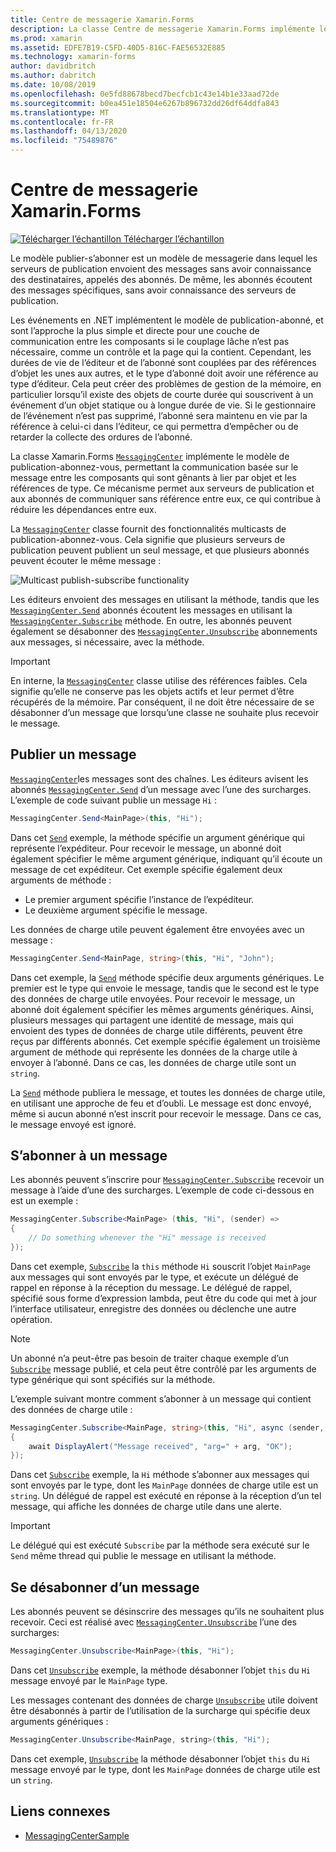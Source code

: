 ```yaml
---
title: Centre de messagerie Xamarin.Forms
description: La classe Centre de messagerie Xamarin.Forms implémente le modèle publier-s’abonner, permettant une communication basée sur les messages entre les composants qui sont peu pratiques à lier par références d’objet et de type.
ms.prod: xamarin
ms.assetid: EDFE7B19-C5FD-40D5-816C-FAE56532E885
ms.technology: xamarin-forms
author: davidbritch
ms.author: dabritch
ms.date: 10/08/2019
ms.openlocfilehash: 0e5fd88678becd7becfcb1c43e14b1e33aad72de
ms.sourcegitcommit: b0ea451e18504e6267b896732dd26df64ddfa843
ms.translationtype: MT
ms.contentlocale: fr-FR
ms.lasthandoff: 04/13/2020
ms.locfileid: "75489876"
---
```

# <a name="xamarinforms-messagingcenter"></a>Centre de messagerie Xamarin.Forms

[![Télécharger](~/media/shared/download.png) l’échantillon Télécharger l’échantillon](https://docs.microsoft.com/samples/xamarin/xamarin-forms-samples/usingmessagingcenter)

Le modèle publier-s’abonner est un modèle de messagerie dans lequel les serveurs de publication envoient des messages sans avoir connaissance des destinataires, appelés des abonnés. De même, les abonnés écoutent des messages spécifiques, sans avoir connaissance des serveurs de publication.

Les événements en .NET implémentent le modèle de publication-abonné, et sont l’approche la plus simple et directe pour une couche de communication entre les composants si le couplage lâche n’est pas nécessaire, comme un contrôle et la page qui la contient. Cependant, les durées de vie de l’éditeur et de l’abonné sont couplées par des références d’objet les unes aux autres, et le type d’abonné doit avoir une référence au type d’éditeur. Cela peut créer des problèmes de gestion de la mémoire, en particulier lorsqu’il existe des objets de courte durée qui souscrivent à un événement d’un objet statique ou à longue durée de vie. Si le gestionnaire de l’événement n’est pas supprimé, l’abonné sera maintenu en vie par la référence à celui-ci dans l’éditeur, ce qui permettra d’empêcher ou de retarder la collecte des ordures de l’abonné.

La classe Xamarin.Forms [`MessagingCenter`](xref:Xamarin.Forms.MessagingCenter) implémente le modèle de publication-abonnez-vous, permettant la communication basée sur le message entre les composants qui sont gênants à lier par objet et les références de type. Ce mécanisme permet aux serveurs de publication et aux abonnés de communiquer sans référence entre eux, ce qui contribue à réduire les dépendances entre eux.

La [`MessagingCenter`](xref:Xamarin.Forms.MessagingCenter) classe fournit des fonctionnalités multicasts de publication-abonnez-vous. Cela signifie que plusieurs serveurs de publication peuvent publient un seul message, et que plusieurs abonnés peuvent écouter le même message :

![](messaging-center-images/messaging-center.png "Multicast publish-subscribe functionality")

Les éditeurs envoient des messages en utilisant la méthode, tandis que les [`MessagingCenter.Send`](xref:Xamarin.Forms.MessagingCenter.Send*) abonnés écoutent les messages en utilisant la [`MessagingCenter.Subscribe`](xref:Xamarin.Forms.MessagingCenter.Subscribe*) méthode. En outre, les abonnés peuvent également se désabonner des [`MessagingCenter.Unsubscribe`](xref:Xamarin.Forms.MessagingCenter.Unsubscribe*) abonnements aux messages, si nécessaire, avec la méthode.

> [!IMPORTANT]
> En interne, la [`MessagingCenter`](xref:Xamarin.Forms.MessagingCenter) classe utilise des références faibles. Cela signifie qu’elle ne conserve pas les objets actifs et leur permet d’être récupérés de la mémoire. Par conséquent, il ne doit être nécessaire de se désabonner d’un message que lorsqu’une classe ne souhaite plus recevoir le message.

## <a name="publish-a-message"></a>Publier un message

[`MessagingCenter`](xref:Xamarin.Forms.MessagingCenter)les messages sont des chaînes. Les éditeurs avisent les abonnés [`MessagingCenter.Send`](xref:Xamarin.Forms.MessagingCenter.Send*) d’un message avec l’une des surcharges. L’exemple de code suivant publie un message `Hi` :

```csharp
MessagingCenter.Send<MainPage>(this, "Hi");
```

Dans cet [`Send`](xref:Xamarin.Forms.MessagingCenter.Send*) exemple, la méthode spécifie un argument générique qui représente l’expéditeur. Pour recevoir le message, un abonné doit également spécifier le même argument générique, indiquant qu’il écoute un message de cet expéditeur. Cet exemple spécifie également deux arguments de méthode :

- Le premier argument spécifie l’instance de l’expéditeur.
- Le deuxième argument spécifie le message.

Les données de charge utile peuvent également être envoyées avec un message :

```csharp
MessagingCenter.Send<MainPage, string>(this, "Hi", "John");
```

Dans cet exemple, la [`Send`](xref:Xamarin.Forms.MessagingCenter.Send*) méthode spécifie deux arguments génériques. Le premier est le type qui envoie le message, tandis que le second est le type des données de charge utile envoyées. Pour recevoir le message, un abonné doit également spécifier les mêmes arguments génériques. Ainsi, plusieurs messages qui partagent une identité de message, mais qui envoient des types de données de charge utile différents, peuvent être reçus par différents abonnés. Cet exemple spécifie également un troisième argument de méthode qui représente les données de la charge utile à envoyer à l’abonné. Dans ce cas, les données de charge utile sont un `string`.

La [`Send`](xref:Xamarin.Forms.MessagingCenter.Send*) méthode publiera le message, et toutes les données de charge utile, en utilisant une approche de feu et d’oubli. Le message est donc envoyé, même si aucun abonné n’est inscrit pour recevoir le message. Dans ce cas, le message envoyé est ignoré.

## <a name="subscribe-to-a-message"></a>S’abonner à un message

Les abonnés peuvent s’inscrire pour [`MessagingCenter.Subscribe`](xref:Xamarin.Forms.MessagingCenter.Subscribe*) recevoir un message à l’aide d’une des surcharges. L’exemple de code ci-dessous en est un exemple :

```csharp
MessagingCenter.Subscribe<MainPage> (this, "Hi", (sender) =>
{
    // Do something whenever the "Hi" message is received
});
```

Dans cet exemple, [`Subscribe`](xref:Xamarin.Forms.MessagingCenter.Subscribe*) la `this` méthode `Hi` souscrit l’objet `MainPage` aux messages qui sont envoyés par le type, et exécute un délégué de rappel en réponse à la réception du message. Le délégué de rappel, spécifié sous forme d’expression lambda, peut être du code qui met à jour l’interface utilisateur, enregistre des données ou déclenche une autre opération.

> [!NOTE]
> Un abonné n’a peut-être pas besoin de traiter chaque exemple d’un [`Subscribe`](xref:Xamarin.Forms.MessagingCenter.Subscribe*) message publié, et cela peut être contrôlé par les arguments de type générique qui sont spécifiés sur la méthode.

L’exemple suivant montre comment s’abonner à un message qui contient des données de charge utile :

```csharp
MessagingCenter.Subscribe<MainPage, string>(this, "Hi", async (sender, arg) =>
{
    await DisplayAlert("Message received", "arg=" + arg, "OK");
});
```

Dans cet [`Subscribe`](xref:Xamarin.Forms.MessagingCenter.Subscribe*) exemple, la `Hi` méthode s’abonner aux messages qui sont envoyés par le type, dont les `MainPage` données de charge utile est un `string`. Un délégué de rappel est exécuté en réponse à la réception d’un tel message, qui affiche les données de charge utile dans une alerte.

> [!IMPORTANT]
> Le délégué qui est exécuté `Subscribe` par la méthode sera exécuté sur le `Send` même thread qui publie le message en utilisant la méthode.

## <a name="unsubscribe-from-a-message"></a>Se désabonner d’un message

Les abonnés peuvent se désinscrire des messages qu’ils ne souhaitent plus recevoir. Ceci est réalisé avec [`MessagingCenter.Unsubscribe`](xref:Xamarin.Forms.MessagingCenter.Unsubscribe*) l’une des surcharges:

```csharp
MessagingCenter.Unsubscribe<MainPage>(this, "Hi");
```

Dans cet [`Unsubscribe`](xref:Xamarin.Forms.MessagingCenter.Unsubscribe*) exemple, la méthode désabonner l’objet `this` du `Hi` message envoyé par le `MainPage` type.

Les messages contenant des données de charge [`Unsubscribe`](xref:Xamarin.Forms.MessagingCenter.Unsubscribe*) utile doivent être désabonnés à partir de l’utilisation de la surcharge qui spécifie deux arguments génériques :

```csharp
MessagingCenter.Unsubscribe<MainPage, string>(this, "Hi");
```

Dans cet exemple, [`Unsubscribe`](xref:Xamarin.Forms.MessagingCenter.Unsubscribe*) la méthode désabonner l’objet `this` du `Hi` message envoyé par le type, dont les `MainPage` données de charge utile est un `string`.

## <a name="related-links"></a>Liens connexes

- [MessagingCenterSample](https://docs.microsoft.com/samples/xamarin/xamarin-forms-samples/usingmessagingcenter)
